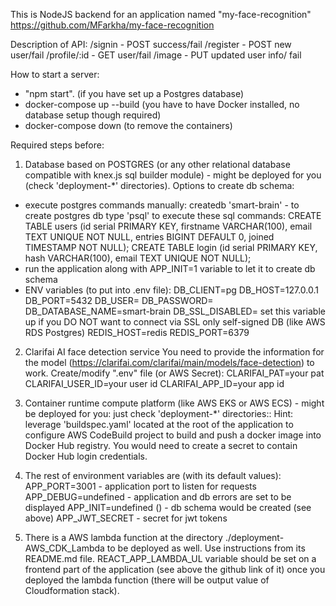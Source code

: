 This is NodeJS backend for an application named "my-face-recognition"
https://github.com/MFarkha/my-face-recognition

Description of API:
/signin - POST success/fail
/register - POST new user/fail
/profile/:id - GET user/fail
/image - PUT  updated user info/ fail

How to start a server:
- "npm start". (if you have set up a Postgres database)
- docker-compose up --build (you have to have Docker installed, no database setup though required)
- docker-compose down (to remove the containers)

Required steps before:
1. Database based on POSTGRES (or any other relational database compatible with knex.js sql builder module) - might be deployed for you (check 'deployment-*' directories).
Options to create db schema:
- execute postgres commands manually:
createdb 'smart-brain' - to create postgres db
type 'psql' to execute these sql commands:
CREATE TABLE users (id serial PRIMARY KEY, firstname VARCHAR(100), email TEXT UNIQUE NOT NULL, entries BIGINT DEFAULT 0, joined TIMESTAMP NOT NULL);
CREATE TABLE login (id serial PRIMARY KEY, hash VARCHAR(100), email TEXT UNIQUE NOT NULL);
- run the application along with APP_INIT=1 variable to let it to create db schema
- ENV variables (to put into .env file):
DB_CLIENT=pg
DB_HOST=127.0.0.1
DB_PORT=5432
DB_USER=
DB_PASSWORD=
DB_DATABASE_NAME=smart-brain
DB_SSL_DISABLED= set this variable up if you DO NOT want to connect via SSL only self-signed DB (like AWS RDS Postgres)
REDIS_HOST=redis
REDIS_PORT=6379

2. Clarifai AI face detection service
You need to provide the information for the model (https://clarifai.com/clarifai/main/models/face-detection) to work.
Create/modify ".env" file (or AWS Secret):
CLARIFAI_PAT=your pat
CLARIFAI_USER_ID=your user id
CLARIFAI_APP_ID=your app id

3. Container runtime compute platform (like AWS EKS or AWS ECS) - might be deployed for you: just check 'deployment-*' directories::
Hint: leverage 'buildspec.yaml' located at the root of the application to configure AWS CodeBuild project to build and push a docker image into Docker Hub registry. You would need to create a secret to contain Docker Hub login credentials.

4. The rest of environment variables are (with its default values):
APP_PORT=3001 - application port to listen for requests
APP_DEBUG=undefined - application and db errors are set to be displayed
APP_INIT=undefined () - db schema would be created (see above)
APP_JWT_SECRET - secret for jwt tokens

5. There is a AWS lambda function at the directory ./deployment-AWS_CDK_Lambda to be deployed as well.
Use instructions from its README.md file. REACT_APP_LAMBDA_UL variable should be set on a frontend part of the application (see above the github link of it) once you deployed the lambda function (there will be output value of Cloudformation stack).